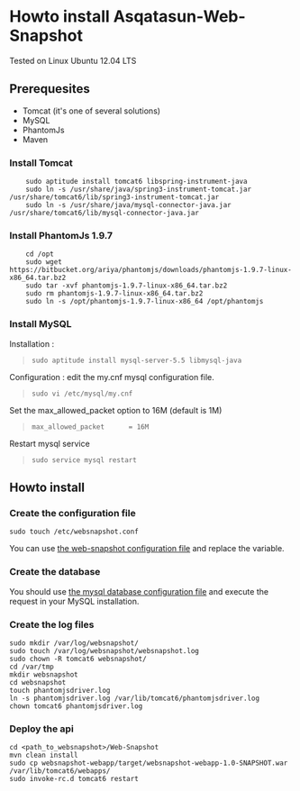 # Howto install Asqatasun-Web-Snapshot 

Tested on Linux Ubuntu 12.04 LTS

## Prerequesites

* Tomcat (it's one of several solutions)
* MySQL
* PhantomJs 
* Maven


### Install Tomcat

```
    sudo aptitude install tomcat6 libspring-instrument-java
    sudo ln -s /usr/share/java/spring3-instrument-tomcat.jar /usr/share/tomcat6/lib/spring3-instrument-tomcat.jar
    sudo ln -s /usr/share/java/mysql-connector-java.jar /usr/share/tomcat6/lib/mysql-connector-java.jar
```


### Install PhantomJs 1.9.7
```
    cd /opt
    sudo wget https://bitbucket.org/ariya/phantomjs/downloads/phantomjs-1.9.7-linux-x86_64.tar.bz2
    sudo tar -xvf phantomjs-1.9.7-linux-x86_64.tar.bz2
    sudo rm phantomjs-1.9.7-linux-x86_64.tar.bz2
    sudo ln -s /opt/phantomjs-1.9.7-linux-x86_64 /opt/phantomjs
```

### Install MySQL

Installation : 
> `sudo aptitude install mysql-server-5.5 libmysql-java`

Configuration : edit the my.cnf mysql configuration file.
> `sudo vi /etc/mysql/my.cnf`

Set the max_allowed_packet option to 16M (default is 1M)
> `max_allowed_packet      = 16M`

Restart mysql service
> `sudo service mysql restart`

## Howto install

### Create the configuration file
    sudo touch /etc/websnapshot.conf
You can use [the web-snapshot configuration file](https://github.com/Asqatasun/Web-Snapshot/blob/master/websnapshot-resources/src/main/resources/conf/websnapshot.conf) and replace the variable.

### Create the database
You should use [the mysql database configuration file](https://github.com/Asqatasun/Web-Snapshot/blob/master/websnapshot-resources/src/main/resources/sql/webthumbnail.sql) and execute the request in your MySQL installation.

### Create the log files

    sudo mkdir /var/log/websnapshot/
    sudo touch /var/log/websnapshot/websnapshot.log
    sudo chown -R tomcat6 websnapshot/
    cd /var/tmp
    mkdir websnapshot
    cd websnapshot
    touch phantomjsdriver.log
    ln -s phantomjsdriver.log /var/lib/tomcat6/phantomjsdriver.log
    chown tomcat6 phantomjsdriver.log

### Deploy the api

    cd <path_to_websnapshot>/Web-Snapshot
    mvn clean install
    sudo cp websnapshot-webapp/target/websnapshot-webapp-1.0-SNAPSHOT.war /var/lib/tomcat6/webapps/
    sudo invoke-rc.d tomcat6 restart